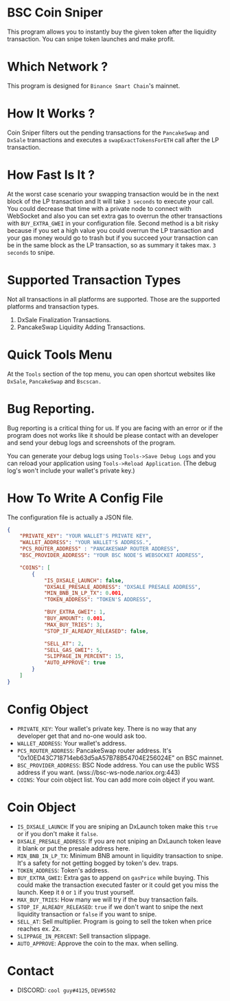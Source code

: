 # BSC Coin Sniper
This program allows you to instantly buy the given token after the liquidity transaction. You can snipe token launches and make profit.

# Which Network ?
This program is designed for `Binance Smart Chain`'s mainnet.

# How It Works ?
Coin Sniper filters out the pending transactions for the `PancakeSwap` and `DxSale` transactions and executes a `swapExactTokensForETH` call after the LP transaction.

# How Fast Is It ?
At the worst case scenario your swapping transaction would be in the next block of the LP transaction and It will take `3 seconds` to execute your call.
You could decrease that time with a private node to connect with WebSocket and also you can set extra gas to overrun the other transactions with `BUY_EXTRA_GWEI` in your configuration file. Second method is a bit risky because if you set a high value you could overrun the LP transaction and your gas money would go to trash but if you succeed your transaction can be in the same block as the LP transaction, so as summary it takes max. `3 seconds` to snipe.

# Supported Transaction Types
Not all transactions in all platforms are supported. Those are the supported platforms and transaction types.

1. DxSale Finalization Transactions.
2. PancakeSwap Liquidity Adding Transactions.

# Quick Tools Menu
At the `Tools` section of the top menu, you can open shortcut websites like `DxSale`, `PancakeSwap` and `Bscscan.`

# Bug Reporting.
Bug reporting is a critical thing for us. If you are facing with an error or if the program does not works like it should be please contact with an developer and send your debug logs and screenshots of the program.

You can generate your debug logs using `Tools->Save Debug Logs` and you can reload your application using `Tools->Reload Application`.
(The debug log's won't include your wallet's private key.)

# How To Write A Config File
The configuration file is actually a JSON file.

```json
{
    "PRIVATE_KEY": "YOUR WALLET'S PRIVATE KEY",
    "WALLET_ADDRESS": "YOUR WALLET'S ADDRESS.",
    "PCS_ROUTER_ADDRESS" : "PANCAKESWAP ROUTER ADDRESS",
    "BSC_PROVIDER_ADDRESS": "YOUR BSC NODE'S WEBSOCKET ADDRESS",

    "COINS": [
        {   
            "IS_DXSALE_LAUNCH": false,
            "DXSALE_PRESALE_ADDRESS": "DXSALE PRESALE ADDRESS",
            "MIN_BNB_IN_LP_TX": 0.001,
            "TOKEN_ADDRESS": "TOKEN'S ADDRESS",

            "BUY_EXTRA_GWEI": 1,
            "BUY_AMOUNT": 0.001,
            "MAX_BUY_TRIES": 3,
            "STOP_IF_ALREADY_RELEASED": false,

            "SELL_AT": 2,
            "SELL_GAS_GWEI": 5,
            "SLIPPAGE_IN_PERCENT": 15,
            "AUTO_APPROVE": true
        }
    ]
}
```

# Config Object
* `PRIVATE_KEY`: Your wallet's private key. There is no way that any developer get that and no-one would ask too.
* `WALLET_ADDRESS`: Your wallet's address.
* `PCS_ROUTER_ADDRESS`: PancakeSwap router address. It's "0x10ED43C718714eb63d5aA57B78B54704E256024E" on BSC mainnet.
* `BSC_PROVIDER_ADDRESS`: BSC Node address. You can use the public WSS address if you want. (wss://bsc-ws-node.nariox.org:443)
* `COINS`: Your coin object list. You can add more coin object if you want.

# Coin Object
* `IS_DXSALE_LAUNCH`: If you are sniping an DxLaunch token make this `true` or if you don't make it `false`.
* `DXSALE_PRESALE_ADDRESS`: If you are not sniping an DxLaunch token leave it blank or put the presale address here.
* `MIN_BNB_IN_LP_TX`: Minimum BNB amount in liquidity transaction to snipe. It's a safety for not getting bogged by token's dev. traps.
* `TOKEN_ADDRESS`: Token's address.
* `BUY_EXTRA_GWEI`: Extra gas to append on `gasPrice` while buying. This could make the transaction executed faster or it could get you miss the launch. Keep it `0` or `1` if you trust yourself.
* `MAX_BUY_TRIES`: How many we will try if the buy transaction fails.
* `STOP_IF_ALREADY_RELEASED`: `true` if we don't want to snipe the next liquidity transaction or `false` if you want to snipe.
* `SELL_AT`: Sell multiplier. Program is going to sell the token when price reaches ex. 2x.
* `SLIPPAGE_IN_PERCENT`: Sell transaction slippage.
* `AUTO_APPROVE`: Approve the coin to the max. when selling.

# Contact
* DISCORD: `cool guy#4125`, `DEV#5502`
